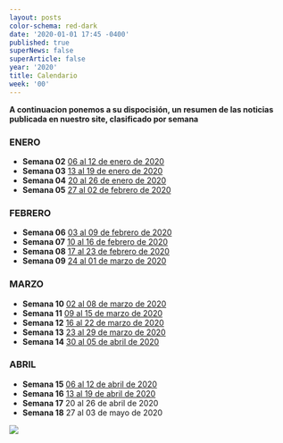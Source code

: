 ```yaml
---
layout: posts
color-schema: red-dark
date: '2020-01-01 17:45 -0400'
published: true
superNews: false
superArticle: false
year: '2020'
title: Calendario
week: '00'
---
```

**A continuacion ponemos a su dispocisión, un resumen de las noticias publicada en nuestro site, clasificado por semana**


### ENERO
- **Semana 02** [06 al 12 de enero de 2020](https://itnews.lat/newsletters/2.html)
- **Semana 03** [13 al 19 de enero de 2020](https://itnews.lat/newsletters/3.html)
- **Semana 04** [20 al 26 de enero de 2020](https://itnews.lat/newsletters/4.html)
- **Semana 05** [27 al 02 de febrero de 2020](https://itnews.lat/newsletters/5.html)

### FEBRERO
- **Semana 06** [03 al 09 de febrero de 2020](https://itnews.lat/newsletters/6.html)
- **Semana 07** [10 al 16 de febrero de 2020](https://itnews.lat/newsletters/7.html)
- **Semana 08** [17 al 23 de febrero de 2020](https://itnews.lat/newsletters/8.html)
- **Semana 09** [24 al 01 de marzo de 2020](https://itnews.lat/newsletters/9.html)

### MARZO
- **Semana 10** [02 al 08 de marzo de 2020](https://itnews.lat/newsletters/10.html)
- **Semana 11** [09 al 15 de marzo de 2020](https://itnews.lat/newsletters/11.html)
- **Semana 12** [16 al 22 de marzo de 2020](https://itnews.lat/newsletters/12.html)
- **Semana 13** [23 al 29 de marzo de 2020](https://itnews.lat/newsletters/13.html)
- **Semana 14** [30 al 05 de abril de 2020](https://itnews.lat/newsletters/14.html)

### ABRIL
- **Semana 15** [06 al 12 de abril de 2020](https://itnews.lat/newsletters/15.html)
- **Semana 16** [13 al 19 de abril de 2020](https://itnews.lat/newsletters/16.html)
- **Semana 17** 20 al 26 de abril de 2020
- **Semana 18** 27 al 03 de mayo de 2020

<img src="https://tracker.metricool.com/c3po.jpg?hash=56f88a41e39ab42c063cc51676587a04"/>
